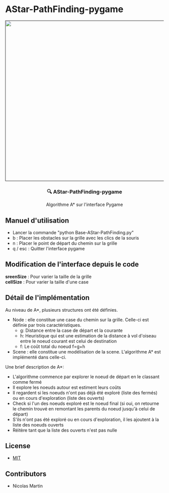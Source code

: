 # AStar-PathFinding-pygame

<p align="center" >
   <a href="">
    <img alt="" src="https://media.giphy.com/media/cgfCdqzts6nqZKS5Ad/giphy.gif" width="800" height="510" />
 </a>

</p>

<h3 align="center">
  🔍 AStar-PathFinding-pygame
</h3>
<p align="center">
  Algorithme A* sur l'interface Pygame  <br/>
  <small></small>
</p>

## Manuel d'utilisation

- Lancer la commande "python Base-AStar-PathFinding.py"
- b : Placer les obstacles sur la grille avec les clics de la souris
- n : Placer le point de départ du chemin sur la grille
- q / esc : Quitter l'interface pygame

## Modification de l'interface depuis le code

__sreenSize__ : Pour varier la taille de la grille <br/>
__cellSize__ : Pour varier la taille d'une case <br/>

## Détail de l'implémentation
Au niveau de A*, plusieurs structures ont été définies. <br/>
- Node : elle constitue une case du chemin sur la grille. Celle-ci est définie par trois caractéristiques. <br/>
  - g: Distance entre la case de départ et la courante
  - h: Heuristique qui est une estimation de la distance à vol d'oiseau entre le noeud courant est celui de destination
  - f: Le coût total du noeud f=g+h
- Scene : elle constitue une modélisation de la scene. L'algorithme A* est implémenté dans celle-ci. <br/>

Une brief description de A*:<br/>
- L'algorithme commence par explorer le noeud de départ en le classant comme fermé <br/>
- Il explore les noeuds autour est estiment leurs coûts <br/>
- Il regardent si les noeuds n'ont pas déjà été exploré (liste des fermés) ou en cours d'exploration (liste des ouverts) <br/>
- Check si l'un des noeuds exploré est le noeud final (si oui, on retourne le chemin trouvé en remontant les parents du noeud jusqu'à celui de départ) <br/>
- S'ils n'ont pas été exploré ou en cours d'exploration, il les ajoutent à la liste des noeuds ouverts <br/>
- Réitère tant que la liste des ouverts n'est pas nulle <br/>


## License

- [MIT](LICENSE)

## Contributors

- Nicolas Martin
